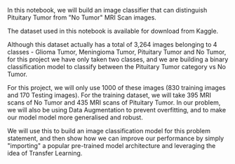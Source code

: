 In this notebook, we will build an image classifier that can distinguish Pituitary Tumor from "No Tumor" MRI Scan images.

The dataset used in this notebook is available for download from Kaggle.

Although this dataset actually has a total of 3,264 images belonging to 4 classes - Glioma Tumor, Meningioma Tumor, Pituitary Tumor and No Tumor, for this project we have only taken two classes, and we are building a binary classification model to classify between the Pituitary Tumor category vs No Tumor.

For this project, we will only use 1000 of these images (830 training images and 170 Testing images). For the training dataset, we will take 395 MRI scans of No Tumor and 435 MRI scans of Pituitary Tumor. In our problem, we will also be using Data Augmentation to prevent overfitting, and to make our model model more generalised and robust.

We will use this to build an image classification model for this problem statement, and then show how we can improve our performance by simply "importing" a popular pre-trained model architecture and leveraging the idea of Transfer Learning.
